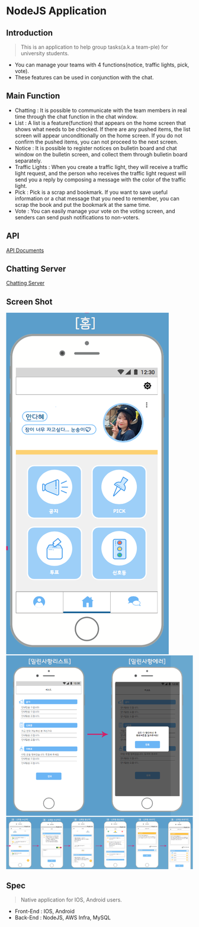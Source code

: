 # NodeJS Application

## Introduction
> This is an application to help group tasks(a.k.a team-ple) for university students.
- You can manage your teams with 4 functions(notice, traffic lights, pick, vote).
- These features can be used in conjunction with the chat.

## Main Function
- Chatting : It is possible to communicate with the team members in real time through the chat function in the chat window.
- List : A list is a feature(function) that appears on the home screen that shows what needs to be checked. If there are any pushed items, the list screen will appear unconditionally on the home screen. If you do not confirm the pushed items, you can not proceed to the next screen.
- Notice : It is possible to register notices on bulletin board and chat window on the bulletin screen, and collect them through bulletin board separately.
- Traffic Lights : When you create a traffic light, they will receive a traffic light request, and the person who receives the traffic light request will send you a reply by composing a message with the color of the traffic light.
- Pick : Pick is a scrap and bookmark. If you want to save useful information or a chat message that you need to remember, you can scrap the book and put the bookmark at the same time.
- Vote : You can easily manage your vote on the voting screen, and senders can send push notifications to non-voters.

## API
[API Documents](https://github.com/SomeBodyHelpME/NodeJS-Application/tree/master/api)

## Chatting Server
[Chatting Server](https://github.com/SomeBodyHelpME/Node_SocketChat/tree/dev2)

## Screen Shot
![1](./images/teamyo_1.png)
![2](./images/teamyo_2.png)
![3](./images/teamyo_3.png)

## Spec
> Native application for IOS, Android users.
- Front-End : IOS, Android
- Back-End : NodeJS, AWS Infra, MySQL
